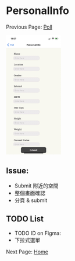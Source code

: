 # PersonalInfo

Previous Page: [Poll](./Poll.md)

<img src="./PersonalInfo/PersonalInfo.jpg" alt="PersonalInfo Demo" width="30%">

## Issue:
- Submit 附近的空間
- 整個畫面確認
- 分頁 & submit

## TODO List
- TODO ID on Figma:
- 下拉式選單

Next Page: [Home](./Home.md)